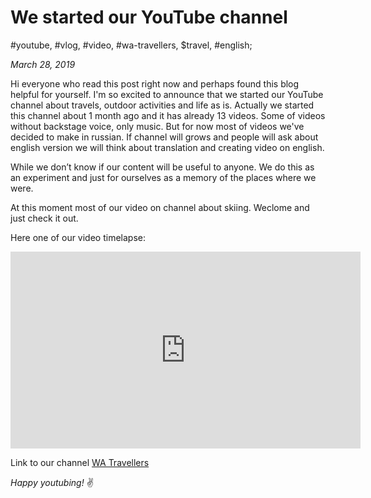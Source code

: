 # We started our YouTube channel

#youtube, #vlog, #video, #wa-travellers, $travel, #english;

_March 28, 2019_

Hi everyone who read this post right now and perhaps found this blog helpful for yourself. I'm so excited to announce that we started our YouTube channel about travels, outdoor activities and life as is. Actually we started this channel about 1 month ago and it has already 13 videos. Some of videos without backstage voice, only music. But for now most of videos we've decided to make in russian.  If channel will grows and people will ask about english version we will think about translation and creating video on english.

While we don’t know if our content will be useful to anyone. We do this as an experiment and just for ourselves as a memory of the places where we were.

At this moment most of our video on channel about skiing. Weclome and just check it out.

Here one of our video timelapse:

<iframe width="560" height="315" src="https://www.youtube.com/embed/ir3hzxq1j-M" frameborder="0" allow="accelerometer; autoplay; encrypted-media; gyroscope; picture-in-picture" allowfullscreen></iframe>

Link to our channel [WA Travellers](https://www.youtube.com/channel/UCMlDLVoNxAD59tLlKpAbPYQ)

_Happy youtubing!_ :v:


